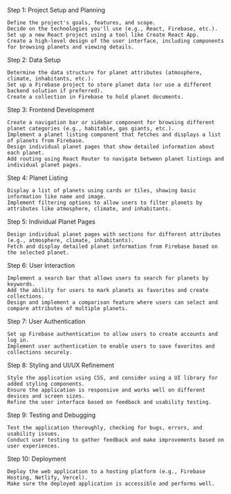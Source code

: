 Step 1: Project Setup and Planning

    Define the project's goals, features, and scope.
    Decide on the technologies you'll use (e.g., React, Firebase, etc.).
    Set up a new React project using a tool like Create React App.
    Create a high-level design of the user interface, including components for browsing planets and viewing details.

Step 2: Data Setup

    Determine the data structure for planet attributes (atmosphere, climate, inhabitants, etc.).
    Set up a Firebase project to store planet data (or use a different backend solution if preferred).
    Create a collection in Firebase to hold planet documents.

Step 3: Frontend Development

    Create a navigation bar or sidebar component for browsing different planet categories (e.g., habitable, gas giants, etc.).
    Implement a planet listing component that fetches and displays a list of planets from Firebase.
    Design individual planet pages that show detailed information about each planet.
    Add routing using React Router to navigate between planet listings and individual planet pages.

Step 4: Planet Listing

    Display a list of planets using cards or tiles, showing basic information like name and image.
    Implement filtering options to allow users to filter planets by attributes like atmosphere, climate, and inhabitants.

Step 5: Individual Planet Pages

    Design individual planet pages with sections for different attributes (e.g., atmosphere, climate, inhabitants).
    Fetch and display detailed planet information from Firebase based on the selected planet.

Step 6: User Interaction

    Implement a search bar that allows users to search for planets by keywords.
    Add the ability for users to mark planets as favorites and create collections.
    Design and implement a comparison feature where users can select and compare attributes of multiple planets.

Step 7: User Authentication

    Set up Firebase authentication to allow users to create accounts and log in.
    Implement user authentication to enable users to save favorites and collections securely.

Step 8: Styling and UI/UX Refinement

    Style the application using CSS, and consider using a UI library for added styling components.
    Ensure the application is responsive and works well on different devices and screen sizes.
    Refine the user interface based on feedback and usability testing.

Step 9: Testing and Debugging

    Test the application thoroughly, checking for bugs, errors, and usability issues.
    Conduct user testing to gather feedback and make improvements based on user experiences.

Step 10: Deployment

    Deploy the web application to a hosting platform (e.g., Firebase Hosting, Netlify, Vercel).
    Make sure the deployed application is accessible and performs well.